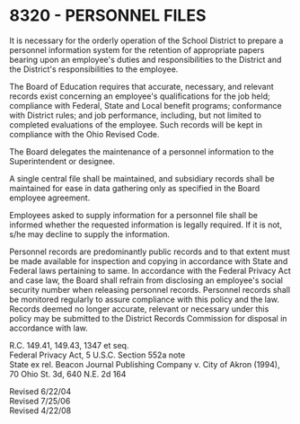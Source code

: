 8320 - PERSONNEL FILES
======================

It is necessary for the orderly operation of the School District to
prepare a personnel information system for the retention of appropriate
papers bearing upon an employee's duties and responsibilities to the
District and the District's responsibilities to the employee.

The Board of Education requires that accurate, necessary, and relevant
records exist concerning an employee's qualifications for the job held;
compliance with Federal, State and Local benefit programs; conformance
with District rules; and job performance, including, but not limited to
completed evaluations of the employee. Such records will be kept in
compliance with the Ohio Revised Code.

The Board delegates the maintenance of a personnel information to the
Superintendent or designee.

A single central file shall be maintained, and subsidiary records shall
be maintained for ease in data gathering only as specified in the Board
employee agreement.

Employees asked to supply information for a personnel file shall be
informed whether the requested information is legally required. If it is
not, s/he may decline to supply the information.

Personnel records are predominantly public records and to that extent
must be made available for inspection and copying in accordance with
State and Federal laws pertaining to same. In accordance with the
Federal Privacy Act and case law, the Board shall refrain from
disclosing an employee's social security number when releasing personnel
records. Personnel records shall be monitored regularly to assure
compliance with this policy and the law. Records deemed no longer
accurate, relevant or necessary under this policy may be submitted to
the District Records Commission for disposal in accordance with law.

R.C. 149.41, 149.43, 1347 et seq.\
 Federal Privacy Act, 5 U.S.C. Section 552a note\
 State ex rel. Beacon Journal Publishing Company v. City of Akron
(1994),\
 70 Ohio St. 3d, 640 N.E. 2d 164

Revised 6/22/04\
 Revised 7/25/06\
 Revised 4/22/08
